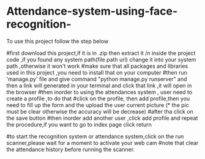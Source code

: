 # Attendance-system-using-face-recognition-

To use this project follow the step below

#first download this project,if it is in .zip then extract it
/n inside the project code ,if you found any system path(file path url) change it into your system path ,otherwise it won't work
#make sure that all packages and libraries used in this project ,you need to install that on your computer 
#then run 'manage.py' file and give command "python manage.py runserver" and then a link will generated in your terminal and click that link ,it will open in the browser 
#then inorder to using the attendances system , user need to create a profile ,to do that
#click on the profile, then add profile,then you need to fill up the form and the upload the user current picture (* the pic must be clear otherwise the accuracy will be decrease)
#after tha click on the save button
#then inorder add another user ,click add profile and repeat the procedure,if you want to go to index page click return 

#to start the recognition system or attendance system,click on the run scanner,please wait for a moment to activate your web cam
#note that clear the attendance history before running the scanner.



